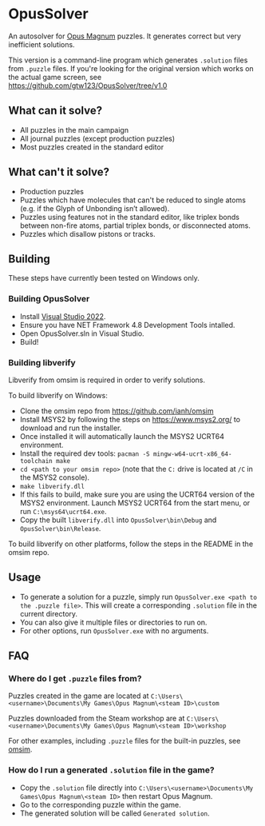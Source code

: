 ﻿# OpusSolver

An autosolver for [Opus Magnum](http://www.zachtronics.com/opus-magnum/) puzzles. It generates correct but very inefficient solutions.

This version is a command-line program which generates `.solution` files from `.puzzle` files. If you're looking for the original version which works on the actual game screen, see https://github.com/gtw123/OpusSolver/tree/v1.0

## What can it solve?

* All puzzles in the main campaign
* All journal puzzles (except production puzzles)
* Most puzzles created in the standard editor

## What can't it solve?

* Production puzzles
* Puzzles which have molecules that can't be reduced to single atoms (e.g. if the Glyph of Unbonding isn’t allowed).
* Puzzles using features not in the standard editor, like triplex bonds between non-fire atoms, partial triplex bonds, or disconnected atoms.
* Puzzles which disallow pistons or tracks.
 
## Building

These steps have currently been tested on Windows only.

### Building OpusSolver

* Install [Visual Studio 2022](https://www.visualstudio.com/downloads/).
* Ensure you have NET Framework 4.8 Development Tools intalled.
* Open OpusSolver.sln in Visual Studio.
* Build!

### Building libverify
Libverify from omsim is required in order to verify solutions.

To build libverify on Windows:
* Clone the omsim repo from https://github.com/ianh/omsim
* Install MSYS2 by following the steps on https://www.msys2.org/ to download and run the installer.
* Once installed it will automatically launch the MSYS2 UCRT64 environment.
* Install the required dev tools: `pacman -S mingw-w64-ucrt-x86_64-toolchain make`
* `cd <path to your omsim repo>` (note that the `C:` drive is located at `/C` in the MSYS2 console).
*	`make libverify.dll`
  * If this fails to build, make sure you are using the UCRT64 version of the MSYS2 environment. Launch MSYS2 UCRT64 from the start menu, or run `C:\msys64\ucrt64.exe`.
*	Copy the built `libverify.dll` into `OpusSolver\bin\Debug` and `OpusSolver\bin\Release`.

To build libverify on other platforms, follow the steps in the README in the omsim repo.

## Usage

* To generate a solution for a puzzle, simply run `OpusSolver.exe <path to the .puzzle file>`. This will create a corresponding `.solution` file in the current directory.
* You can also give it multiple files or directories to run on.
* For other options, run `OpusSolver.exe` with no arguments.

## FAQ

### Where do I get `.puzzle` files from?

Puzzles created in the game are located at `C:\Users\<username>\Documents\My Games\Opus Magnum\<steam ID>\custom`

Puzzles downloaded from the Steam workshop are at `C:\Users\<username>\Documents\My Games\Opus Magnum\<steam ID>\workshop`

For other examples, including `.puzzle` files for the built-in puzzles, see [omsim](https://github.com/ianh/omsim/tree/master/test).

### How do I run a generated `.solution` file in the game?

* Copy the `.solution` file directly into `C:\Users\<username>\Documents\My Games\Opus Magnum\<steam ID>` then restart Opus Magnum.
* Go to the corresponding puzzle within the game.
* The generated solution will be called `Generated solution`.
  
